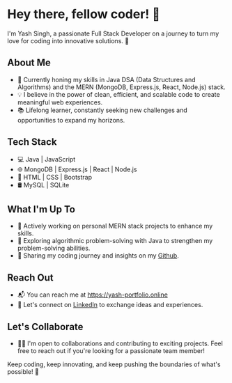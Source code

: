 # Hey there, fellow coder! 👋

I'm Yash Singh, a passionate Full Stack Developer on a journey to turn my love for coding into innovative solutions. 🚀

## About Me
- 🌱 Currently honing my skills in Java DSA (Data Structures and Algorithms) and the MERN (MongoDB, Express.js, React, Node.js) stack.
- 💡 I believe in the power of clean, efficient, and scalable code to create meaningful web experiences.
- 📚 Lifelong learner, constantly seeking new challenges and opportunities to expand my horizons.

## Tech Stack
- 💻 Java | JavaScript
- 🌐 MongoDB | Express.js | React | Node.js
- 🚀 HTML | CSS | Bootstrap
- 🛢️ MySQL | SQLite

## What I'm Up To
- 🔭 Actively working on personal MERN stack projects to enhance my skills.
- 🌟 Exploring algorithmic problem-solving with Java to strengthen my problem-solving abilities.
- 📝 Sharing my coding journey and insights on my [Github](https://github.com/YashDxr).

## Reach Out
- 📬 You can reach me at https://yash-portfolio.online
- 💬 Let's connect on [LinkedIn](https://www.linkedin.com/in/yash-singh-27a071213/) to exchange ideas and experiences.

## Let's Collaborate
- 👯‍♂️ I'm open to collaborations and contributing to exciting projects. Feel free to reach out if you're looking for a passionate team member!

Keep coding, keep innovating, and keep pushing the boundaries of what's possible! 🌟
